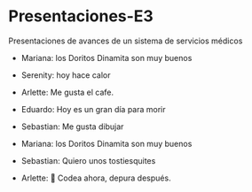 # Presentaciones-E3
Presentaciones de avances de un sistema de servicios médicos
- Mariana: los Doritos Dinamita son muy buenos
- Serenity: hoy hace calor
- Arlette: Me gusta el cafe.
- Eduardo: Hoy es un gran día para morir
- Sebastian: Me gusta dibujar 
- Mariana: los Doritos Dinamita son muy buenos



- Sebastian: Quiero unos tostiesquites
- Arlette: 🚀 Codea ahora, depura después.
